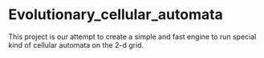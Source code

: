 # Evolutionary_cellular_automata

This project is our attempt to create a simple and fast engine to run special kind of cellular automata on the 2-d grid.